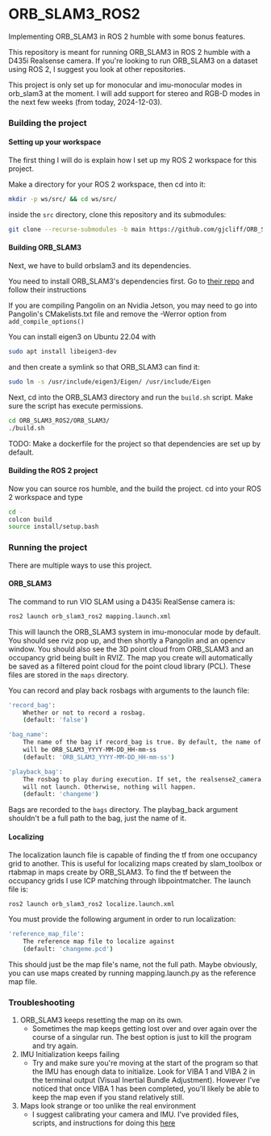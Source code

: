 # ORB_SLAM3_ROS2
Implementing ORB_SLAM3 in ROS 2 humble with some bonus features.

This repository is meant for running ORB_SLAM3 in ROS 2 humble with a D435i Realsense
camera. If you're looking to run ORB_SLAM3 on a dataset using ROS 2, I suggest
you look at other repositories.

This project is only set up for monocular and imu-monocular modes in orb_slam3
at the moment. I will add support for stereo and RGB-D modes in the next few
weeks (from today, 2024-12-03).

### Building the project

#### Setting up your workspace
The first thing I will do is explain how I set up my ROS 2 workspace for this project.

Make a directory for your ROS 2 workspace, then cd into it:
```sh
mkdir -p ws/src/ && cd ws/src/
```
inside the ```src``` directory, clone this repository and its submodules:
```sh
git clone --recurse-submodules -b main https://github.com/gjcliff/ORB_SLAM3_ROS2.git
```
#### Building ORB_SLAM3
Next, we have to build orbslam3 and its dependencies.

You need to install ORB_SLAM3's dependencies first. Go to [their repo](https://github.com/UZ-SLAMLab/ORB_SLAM3) and follow
their instructions

If you are compiling Pangolin on an Nvidia Jetson, you may need to go into
Pangolin's CMakelists.txt file and remove the -Werror option from ```add_compile_options()```

You can install eigen3 on Ubuntu 22.04 with
```bash
sudo apt install libeigen3-dev
```
and then create a symlink so that ORB_SLAM3 can find it:
```bash
sudo ln -s /usr/include/eigen3/Eigen/ /usr/include/Eigen
```

Next, cd into the ORB_SLAM3 directory and run the ```build.sh``` script. Make sure the
script has execute permissions.
```sh
cd ORB_SLAM3_ROS2/ORB_SLAM3/
./build.sh
```
TODO: Make a dockerfile for the project so that dependencies are set up by default.

#### Building the ROS 2 project
Now you can source ros humble, and the build the project. cd into your ROS 2
workspace and type
```sh
cd -
colcon build
source install/setup.bash
```
### Running the project

There are multiple ways to use this project.

#### ORB_SLAM3

The command to run VIO SLAM using a D435i RealSense camera is:
```sh
ros2 launch orb_slam3_ros2 mapping.launch.xml
```
This will launch the ORB_SLAM3 system in imu-monocular mode by default. You should
see rviz pop up, and then shortly a Pangolin and an opencv window. You should
also see the 3D point cloud from ORB_SLAM3 and an occupancy grid being built
in RVIZ. The map you create will automatically be saved as a filtered
point cloud for the point cloud library (PCL). These files are stored in the
```maps``` directory.

You can record and play back rosbags with arguments to the launch file:
```sh
'record_bag':
    Whether or not to record a rosbag.
    (default: 'false')

'bag_name':
    The name of the bag if record_bag is true. By default, the name of the bag
    will be ORB_SLAM3_YYYY-MM-DD_HH-mm-ss
    (default: 'ORB_SLAM3_YYYY-MM-DD_HH-mm-ss')

'playback_bag':
    The rosbag to play during execution. If set, the realsense2_camera node
    will not launch. Otherwise, nothing will happen.
    (default: 'changeme')
```
Bags are recorded to the ```bags``` directory. The playbag_back argument shouldn't
be a full path to the bag, just the name of it.

#### Localizing
The localization launch file is capable of finding the tf from one occupancy
grid to another. This is useful for localizing maps created by slam_toolbox or
rtabmap in maps create by ORB_SLAM3. To find the tf between the occupancy grids
I use ICP matching through libpointmatcher. The launch file is:
```sh
ros2 launch orb_slam3_ros2 localize.launch.xml
```
You must provide the following argument in order to run localization:
```sh
'reference_map_file':
    The reference map file to localize against
    (default: 'changeme.pcd')
```
This should just be the map file's name, not the full path. Maybe obviously,
you can use maps created by running mapping.launch.py as the reference map file.

### Troubleshooting
1. ORB_SLAM3 keeps resetting the map on its own.
    * Sometimes the map keeps getting lost over and over again over the course of a singular
    run. The best option is just to kill the program and try again.
2. IMU Initialization keeps failing
    * Try and make sure you're moving at the start of the program so that the IMU
    has enough data to initialize. Look for VIBA 1 and VIBA 2 in the terminal output
    (Visual Inertial Bundle Adjustment). However I've noticed that once VIBA 1
    has been completed, you'll likely be able to keep the map even if you stand
    relatively still.
3. Maps look strange or too unlike the real environment
    * I suggest calibrating your camera and IMU. I've provided files, scripts,
    and instructions for doing this [here](./camera_calibration/README.md)
